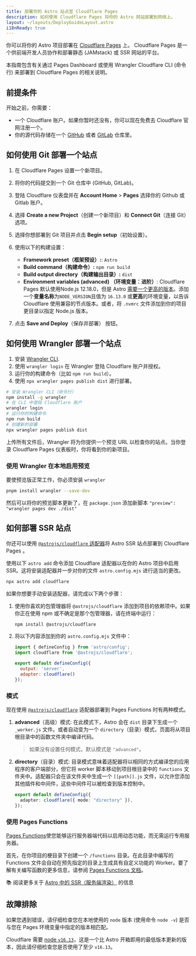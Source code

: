 ```yaml
---
title: 部署你的 Astro 站点至 Cloudflare Pages
description: 如何使用 Cloudflare Pages 将你的 Astro 网站部署到网络上。
layout: ~/layouts/DeployGuideLayout.astro
i18nReady: true
---
```


你可以将你的 Astro 项目部署在 [Cloudflare Pages](https://pages.cloudflare.com/) 上。 Cloudflare Pages 是一个供前端开发人员协作和部署静态 (JAMstack) 或 SSR 网站的平台。

本指南包含有关通过 Pages Dashboard 或使用 Wrangler Cloudflare CLI (命令行) 来部署到 Cloudflare Pages 的相关说明。

## 前提条件

开始之前，你需要：

- 一个 Cloudflare 账户。如果你暂时还没有，你可以现在免费去 Cloudflare 官网注册一个。
- 你的源代码存储在一个 [GitHub](https://github.com/) 或者 [GitLab](https://about.gitlab.com/) 仓库里。

## 如何使用 Git 部署一个站点

1. 在 Cloudflare Pages 设置一个新项目。
2. 将你的代码提交到一个 Git 仓库中 (GitHub, GitLab)。
3. 登陆 Cloudflare 仪表盘并在 **Account Home** > **Pages** 选择你的 Github 或 Gitlab 账户。
4. 选择 **Create a new Project**（创建一个新项目）和 **Connect Git**（连接 Git） 选项。
5. 选择你想部署到 Git 项目并点击 **Begin setup**（初始设置）。
6. 使用以下的构建设置：

    - **Framework preset（框架预设）:**: `Astro`
    - **Build command（构建命令）:** `npm run build`
    - **Build output directory（构建输出目录）:** `dist`
    - **Environment variables (advanced) （环境变量：进阶）**: Cloudflare Pages 默认使用Node.js 12.18.0，但是 Astro [需要一个更高的版本](/zh-cn/install/auto/#前提准备)。添加一个**变量名称**为`NODE_VERSION`且值为 `16.13.0` 或**更高**的环境变量，以告诉 Cloudflare 使用兼容的节点版本。或者，将 `.nvmrc` 文件添加到你的项目更目录以指定 Node.js 版本。

7. 点击 **Save and Deploy**（保存并部署） 按钮。

## 如何使用 Wrangler 部署一个站点

1. 安装 [Wrangler CLI](https://developers.cloudflare.com/workers/wrangler/get-started/).
2. 使用 `wrangler login` 在 Wrangler 登陆 Cloudflare 账户并授权。
3. 运行你的构建命令（比如 `npm run build`）。
4. 使用 `npx wrangler pages publish dist` 进行部署。

```bash
# 安装 Wrangler CLI（命令行）
npm install -g wrangler
# 在 CLI 中登陆 Cloudflare 账户
wrangler login
# 运行你的构建命令
npm run build
# 创建新的部署
npx wrangler pages publish dist
```

上传所有文件后，Wrangler 将为你提供一个预览 URL 以检查你的站点。当你登录 Cloudflare Pages 仪表板时，你将看到你的新项目。

### 使用 Wrangler 在本地启用预览

要使预览版正常工作，你必须安装 `wrangler`

```bash
pnpm install wrangler --save-dev
```

然后可以将你的预览脚本更新了，在 `package.json` 添加新脚本 `"preview": "wrangler pages dev ./dist"`

## 如何部署 SSR 站点

你还可以使用 [`@astrojs/cloudflare` 适配器](/zh-cn/guides/integrations-guide/cloudflare/)将 Astro SSR 站点部署到 Cloudflare Pages 。

使用以下 `astro add` 命令添加 Cloudflare 适配器以在你的 Astro 项目中启用 SSR。这将安装适配器并一步对你的文件 `astro.config.mjs` 进行适当的更改。

```bash
npx astro add cloudflare
```

如果你想要手动安装适配器，请完成以下两个步骤：

1. 使用你喜欢的包管理器将 `@astrojs/cloudflare` 添加到项目的依赖项中。如果你正在使用 npm 或不确定是那个包管理器，请在终端中运行：

    ```bash
    npm install @astrojs/cloudflare
    ```

2. 将以下内容添加到你的 `astro.config.mjs` 文件中：

    ```js title="astro.config.mjs" ins={2, 5-6}
    import { defineConfig } from 'astro/config';
    import cloudflare from '@astrojs/cloudflare';

    export default defineConfig({
      output: 'server',
      adapter: cloudflare()
    });
    ```

### 模式

现在使用 [`@astrojs/cloudflare`](https://github.com/withastro/astro/tree/main/packages/integrations/cloudflare#readme) 适配器部署到 Pages Functions 时有两种模式。

1. **advanced**（高级）模式: 在此模式下，Astro 会在 `dist` 目录下生成一个 `_worker.js` 文件。或者自动变为一个 `directory`（目录）模式，页面将从项目根目录中的函数文件夹中编译代码。

    > 如果没有设置任何模式，默认模式是 `"advanced"`。

2. **directory**（目录）模式: 目录模式意味着适配器将以相同的方式编译您的应用程序的客户端部分，但它将 worker 脚本移动到项目根目录中的 `functions` 文件夹中。适配器只会在该文件夹中生成一个 `[[path]].js` 文件，以允许您添加其他插件和中间件，这些中间件可以被检查到版本控制中。

    ```ts title="astro.config.mjs" "directory"
    export default defineConfig({
      adapter: cloudflare({ mode: "directory" }),
    });
    ```
### 使用 Pages Functions

[Pages Functions](https://developers.cloudflare.com/pages/platform/functions/)使您能够运行服务器端代码以启用动态功能，而无需运行专用服务器。

首先，在你项目的梗目录下创建一个 `/functions` 目录。在此目录中编写的 Functions 文件会自动在预先指定的目录上生成具有自定义功能的 Worker。要了解有关编写函数的更多信息，请参阅 [Pages Functions 文档](https://developers.cloudflare.com/pages/platform/functions/)。

📚 阅读更多关于 [Astro 中的 SSR（服务端渲染）](/zh-cn/guides/server-side-rendering/) 的信息

## 故障排除

如果您遇到错误，请仔细检查您在本地使用的 `node` 版本 (使用命令 `node -v`) 是否与您在 Pages 环境变量中指定的版本相匹配。

Cloudflare 需要 [node `v16.13`](https://miniflare.dev/get-started/cli#installation)，这是一个比 Astro 开箱即用的最低版本更新的版本，因此请仔细检查您是否使用了至少 `v16.13`。
